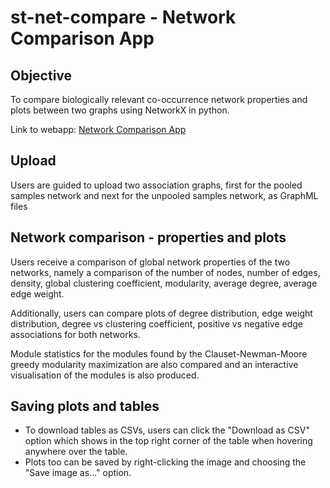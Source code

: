 # st-net-compare - Network Comparison App

## Objective

To compare biologically relevant co-occurrence network properties and plots between two graphs using NetworkX in python.

Link to webapp: [Network Comparison App](https://st-net-compare.streamlit.app/)

## Upload

Users are guided to upload two association graphs, first for the pooled samples network and next for the unpooled samples network, as GraphML files

## Network comparison - properties and plots

Users receive a comparison of global network properties of the two networks, namely a comparison of the number of nodes, number of edges, density, global clustering coefficient, modularity, average degree, average edge weight.

Additionally, users can compare plots of degree distribution, edge weight distribution, degree vs clustering coefficient, positive vs negative edge associations for both networks.

Module statistics for the modules found by the Clauset-Newman-Moore greedy modularity maximization are also compared and an interactive visualisation of the modules is also produced.

## Saving plots and tables

- To download tables as CSVs, users can click the "Download as CSV" option which shows in the top right corner of the table when hovering anywhere over the table. 
- Plots too can be saved by right-clicking the image and choosing the "Save image as..." option.
